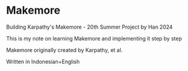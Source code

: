 # Makemore
Building Karpathy's Makemore -  20th Summer Project by Han 2024

This is my note on learning Makemore and implementing it step by step

Makemore originally created by Karpathy, et al.

Written in Indonesian+English